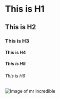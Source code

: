 # This is H1
## This is H2
### This is H3
#### This is H4
##### This is H5
###### This is H6

![Image of mr incredible]([https://octodex.github.com/images/yaktocat.png](https://www.21-draw.com/wp-content/uploads/2022/06/character-archetype-the-hero.jpg))
